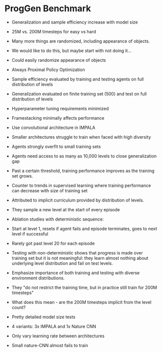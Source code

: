 # ProgGen Benchmark

- Generalization and sample efficiency increase with model size
- 25M vs. 200M timesteps for easy vs hard
- Many more things are randomized, including appearance of objects.
- We would like to do this, but maybe start with not doing it...
- Could easily randomize appearance of objects


- Always Proximal Policy Optimization
- Sample efficiency evaluated by training and testing agents on full distribution of levels
- Generalization evaluated on finite training set (500) and test on full distribution of levels
- Hyperparameter tuning requirements minimized
- Framestacking minimally affects performance
- Use convolutional architecture in IMPALA

- Smaller architectures struggle to train when faced with high diversity
- Agents strongly overfit to small training sets
- Agents need access to as many as 10,000 levels to close generalization gap
- Past a certain threshold, training performance improves as the training set grows.
- Counter to trends in supervised learning where training performance can decrease with size of training set
- Attributed to implicit curriculum provided by distribution of levels.

- They sample a new level at the start of every episode
- Ablation studies with deterministic sequence:
- Start at level 1, resets if agent fails and episode terminates, goes to next level if successful
- Rarely got past level 20 for each episode
- Testing with non-deterministic shows that progress is made over training set but it is not meaningful: they learn almost nothing about underlying level distribution and fail on test levels.
- Emphasize importance of both training and testing with diverse environment distributions.

- They "do not restrict the training time, but in practice still train for 200M timesteps"
- What does this mean - are the 200M timesteps implicit from the level count?

- Pretty detailed model size tests
- 4 variants: 3x IMPALA and 1x Nature CNN
- Only vary learning rate between architectures
- Small nature-CNN almost fails to train